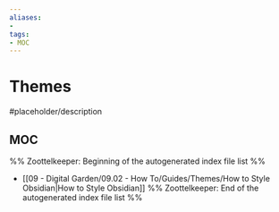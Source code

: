 ```yaml
---
aliases:
- 
tags:
- MOC
---
```


# Themes

#placeholder/description 

## MOC

%% Zoottelkeeper: Beginning of the autogenerated index file list  %%
- [[09 - Digital Garden/09.02 - How To/Guides/Themes/How to Style Obsidian|How to Style Obsidian]]
%% Zoottelkeeper: End of the autogenerated index file list  %%
